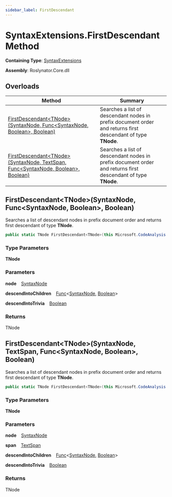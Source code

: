 ```yaml
---
sidebar_label: FirstDescendant
---
```


# SyntaxExtensions\.FirstDescendant Method

**Containing Type**: [SyntaxExtensions](../index.md)

**Assembly**: Roslynator\.Core\.dll

## Overloads

| Method | Summary |
| ------ | ------- |
| [FirstDescendant&lt;TNode&gt;(SyntaxNode, Func&lt;SyntaxNode, Boolean&gt;, Boolean)](#3727489774) | Searches a list of descendant nodes in prefix document order and returns first descendant of type **TNode**\. |
| [FirstDescendant&lt;TNode&gt;(SyntaxNode, TextSpan, Func&lt;SyntaxNode, Boolean&gt;, Boolean)](#2271502195) | Searches a list of descendant nodes in prefix document order and returns first descendant of type **TNode**\. |

<a id="3727489774"></a>

## FirstDescendant&lt;TNode&gt;\(SyntaxNode, Func&lt;SyntaxNode, Boolean&gt;, Boolean\) 

  
Searches a list of descendant nodes in prefix document order and returns first descendant of type **TNode**\.

```csharp
public static TNode FirstDescendant<TNode>(this Microsoft.CodeAnalysis.SyntaxNode node, Func<Microsoft.CodeAnalysis.SyntaxNode, bool> descendIntoChildren = null, bool descendIntoTrivia = false) where TNode : Microsoft.CodeAnalysis.SyntaxNode
```

### Type Parameters

**TNode**

### Parameters

**node** &ensp; [SyntaxNode](https://docs.microsoft.com/en-us/dotnet/api/microsoft.codeanalysis.syntaxnode)

**descendIntoChildren** &ensp; [Func](https://docs.microsoft.com/en-us/dotnet/api/system.func-2)&lt;[SyntaxNode](https://docs.microsoft.com/en-us/dotnet/api/microsoft.codeanalysis.syntaxnode), [Boolean](https://docs.microsoft.com/en-us/dotnet/api/system.boolean)&gt;

**descendIntoTrivia** &ensp; [Boolean](https://docs.microsoft.com/en-us/dotnet/api/system.boolean)

### Returns

TNode

<a id="2271502195"></a>

## FirstDescendant&lt;TNode&gt;\(SyntaxNode, TextSpan, Func&lt;SyntaxNode, Boolean&gt;, Boolean\) 

  
Searches a list of descendant nodes in prefix document order and returns first descendant of type **TNode**\.

```csharp
public static TNode FirstDescendant<TNode>(this Microsoft.CodeAnalysis.SyntaxNode node, Microsoft.CodeAnalysis.Text.TextSpan span, Func<Microsoft.CodeAnalysis.SyntaxNode, bool> descendIntoChildren = null, bool descendIntoTrivia = false) where TNode : Microsoft.CodeAnalysis.SyntaxNode
```

### Type Parameters

**TNode**

### Parameters

**node** &ensp; [SyntaxNode](https://docs.microsoft.com/en-us/dotnet/api/microsoft.codeanalysis.syntaxnode)

**span** &ensp; [TextSpan](https://docs.microsoft.com/en-us/dotnet/api/microsoft.codeanalysis.text.textspan)

**descendIntoChildren** &ensp; [Func](https://docs.microsoft.com/en-us/dotnet/api/system.func-2)&lt;[SyntaxNode](https://docs.microsoft.com/en-us/dotnet/api/microsoft.codeanalysis.syntaxnode), [Boolean](https://docs.microsoft.com/en-us/dotnet/api/system.boolean)&gt;

**descendIntoTrivia** &ensp; [Boolean](https://docs.microsoft.com/en-us/dotnet/api/system.boolean)

### Returns

TNode

